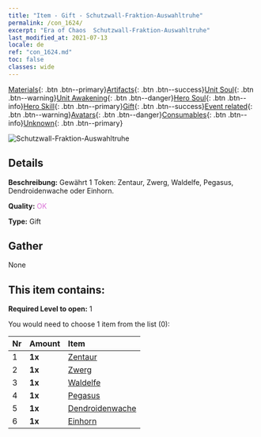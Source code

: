 ```yaml
---
title: "Item - Gift - Schutzwall-Fraktion-Auswahltruhe"
permalink: /con_1624/
excerpt: "Era of Chaos  Schutzwall-Fraktion-Auswahltruhe"
last_modified_at: 2021-07-13
locale: de
ref: "con_1624.md"
toc: false
classes: wide
---
```

 [Materials](/ItemsDE/){: .btn .btn--primary}[Artifacts](/ItemsDE/Artifacts/){: .btn .btn--success}[Unit Soul](/ItemsDE/UnitSoul/){: .btn .btn--warning}[Unit Awakening](/ItemsDE/UnitAwakening/){: .btn .btn--danger}[Hero Soul](/ItemsDE/HeroSoul/){: .btn .btn--info}[Hero Skill](/ItemsDE/HeroSkill/){: .btn .btn--primary}[Gift](/ItemsDE/Gift/){: .btn .btn--success}[Event related](/ItemsDE/Events/){: .btn .btn--warning}[Avatars](/ItemsDE/Avatars/){: .btn .btn--danger}[Consumables](/ItemsDE/Consumables/){: .btn .btn--info}[Unknown](/ItemsDE/Unknown/){: .btn .btn--primary}

 ![Schutzwall-Fraktion-Auswahltruhe](/images/t/i_907240.png)

## Details
 **Beschreibung:** Gewährt 1 Token: Zentaur, Zwerg, Waldelfe, Pegasus, Dendroidenwache oder Einhorn.

 **Quality:** <span style="color: #DA70D6">OK</span>

 **Type:** Gift

## Gather

  None

## This item contains:

 **Required Level to open:** 1

 You would need to choose 1 item from the list (0):

  | Nr | Amount |     Item    |
  |:---|:-------|:------------|
  | 1 |  **1x** | [Zentaur](/ItemsDE/unt_199/) |  | 
  | 2 |  **1x** | [Zwerg](/ItemsDE/unt_200/) |  | 
  | 3 |  **1x** | [Waldelfe](/ItemsDE/unt_201/) |  | 
  | 4 |  **1x** | [Pegasus](/ItemsDE/unt_202/) |  | 
  | 5 |  **1x** | [Dendroidenwache](/ItemsDE/unt_203/) |  | 
  | 6 |  **1x** | [Einhorn](/ItemsDE/unt_204/) |  | 
